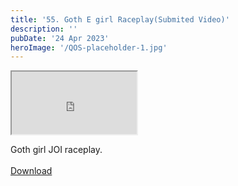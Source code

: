 ```yaml
---
title: '55. Goth E girl Raceplay(Submited Video)'
description: ''
pubDate: '24 Apr 2023'
heroImage: '/QOS-placeholder-1.jpg'
---
```

<iframe src="https://drive.google.com/file/d/14sGHJwRNCrALI_5l7IF5mzy7zpstsZxC/preview" width="200" height="100" allow="autoplay" allowfullscreen="allowfullscreen"></iframe>

Goth girl JOI raceplay.
<br>
<br>
<a class="read_more" href="https://drive.google.com/file/d/14sGHJwRNCrALI_5l7IF5mzy7zpstsZxC/view?usp=sharing">Download</a>